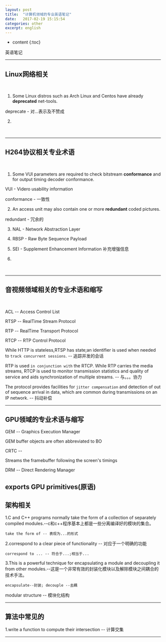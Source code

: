 ```yaml
---
layout: post
title:  "计算机领域的专业英语笔记"
date:   2017-02-19 15:15:54
categories: other
excerpt: english
---
```


* content
{:toc}

英语笔记

---

## Linux网络相关

<br />

1. Some Linux distros such as Arch Linux and Centos have already **deprecated** net-tools.

deprecate - 对...表示及不赞成

2.



<br />

---

## H264协议相关专业术语

<br />

1. Some VUI parameters are required to check bitstream **conformance** and for output timing decoder conformance.

VUI - Videro usability information 

conformance - 一致性

2. An access unit may also contain one or more **redundant** coded pictures.

redundant - 冗余的

3. NAL - Network Abstraction Layer

4. RBSP - Raw Byte Sequence Payload

5. SEI - Supplement Enhancement Information 补充增强信息

6. 


<br />

---
## 音视频领域相关的专业术语和缩写

<br />

ACL -- Access Control List

RTSP -- RealTime Stream Protocol

RTP  -- RealTime Transport Protocol

RTCP -- RTP Control Protocol

While HTTP is stateless,RTSP has state;an identifier is used when needed to `track concurrent sessions`. -- 追踪并发的会话

RTP is used `in conjunction with` the RTCP. While RTP carries the media streams, RTCP is used to monitor transmission statistics and quality of service and aids synchronization of multiple streams. -- 与。。。协力

The protocol provides facilities for `jitter compensation` and detection of out of sequence arrival in data, which are common during transmissions on an IP network. -- 抖动补偿


  

---

## GPU领域的专业术语与缩写

GEM -- Graphics Execution Manager

GEM buffer objects are often abbreviated to BO

CRTC -- 

Streams the framebuffer following the screen's timings

DRM -- Direct Rendering Manager

exports GPU primitives(原语)
---

## 架构相关

1.C and C++ programs normally take the form of a collection of separately compiled modules.--c和c++程序基本上都是一些分离编译好的模块的集合。
<pre><code>take the form of -- 表现为...的形式
</code></pre>

2.correspond to a clear piece of functionality -- 对应于一个明确的功能
<pre><code>correspond to ... -- 符合于...;相当于...
</code></pre>

3.This is a powerful technique for encapsulating a module and decoupling it from other modules.--这是一个非常有效的封装化模块以及解除模块之间耦合的技术手法。
<pre><code>encapsulate--封装; decouple --去耦
</code></pre>

modular structure -- 模块化结构

---

## 算法中常见的

1.write a function to compute their intersection -- 计算交集



---

